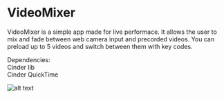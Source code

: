 # VideoMixer
VideoMixer is a simple app made for live performace. It allows the user to mix and fade between web camera input and precorded videos. You can preload up to 5 videos and switch between them with key codes.

Dependencies:<br>
Cinder lib <br>
Cinder QuickTime<br>

![alt text](https://raw.githubusercontent.com/uniarts-helsinki-art-and-technology/VideoMixer/master/screenshot.png)


